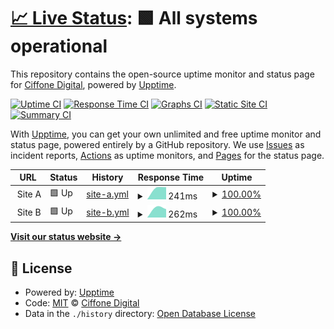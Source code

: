 # [📈 Live Status](https://Ciffone-Digital.github.io/upptime-monitor): <!--live status--> **🟩 All systems operational**

This repository contains the open-source uptime monitor and status page for [Ciffone Digital](https://ciffonedigital.com), powered by [Upptime](https://github.com/upptime/upptime).

[![Uptime CI](https://github.com/Ciffone-Digital/upptime-monitor/workflows/Uptime%20CI/badge.svg)](https://github.com/Ciffone-Digital/upptime-monitor/actions?query=workflow%3A%22Uptime+CI%22)
[![Response Time CI](https://github.com/Ciffone-Digital/upptime-monitor/workflows/Response%20Time%20CI/badge.svg)](https://github.com/Ciffone-Digital/upptime-monitor/actions?query=workflow%3A%22Response+Time+CI%22)
[![Graphs CI](https://github.com/Ciffone-Digital/upptime-monitor/workflows/Graphs%20CI/badge.svg)](https://github.com/Ciffone-Digital/upptime-monitor/actions?query=workflow%3A%22Graphs+CI%22)
[![Static Site CI](https://github.com/Ciffone-Digital/upptime-monitor/workflows/Static%20Site%20CI/badge.svg)](https://github.com/Ciffone-Digital/upptime-monitor/actions?query=workflow%3A%22Static+Site+CI%22)
[![Summary CI](https://github.com/Ciffone-Digital/upptime-monitor/workflows/Summary%20CI/badge.svg)](https://github.com/Ciffone-Digital/upptime-monitor/actions?query=workflow%3A%22Summary+CI%22)

With [Upptime](https://upptime.js.org), you can get your own unlimited and free uptime monitor and status page, powered entirely by a GitHub repository. We use [Issues](https://github.com/Ciffone-Digital/upptime-monitor/issues) as incident reports, [Actions](https://github.com/Ciffone-Digital/upptime-monitor/actions) as uptime monitors, and [Pages](https://Ciffone-Digital.github.io/upptime-monitor) for the status page.

<!--start: status pages-->
<!-- This summary is generated by Upptime (https://github.com/upptime/upptime) -->
<!-- Do not edit this manually, your changes will be overwritten -->
<!-- prettier-ignore -->
| URL | Status | History | Response Time | Uptime |
| --- | ------ | ------- | ------------- | ------ |
| <img alt="" src="https://favicons.githubusercontent.com/null" height="13"> Site A | 🟩 Up | [site-a.yml](https://github.com/Ciffone-Digital/upptime-monitor/commits/HEAD/history/site-a.yml) | <details><summary><img alt="Response time graph" src="./graphs/site-a/response-time-week.png" height="20"> 241ms</summary><br><a href="https://Ciffone-Digital.github.io/upptime-monitor/history/site-a"><img alt="Response time 241" src="https://img.shields.io/endpoint?url=https%3A%2F%2Fraw.githubusercontent.com%2FCiffone-Digital%2Fupptime-monitor%2FHEAD%2Fapi%2Fsite-a%2Fresponse-time.json"></a><br><a href="https://Ciffone-Digital.github.io/upptime-monitor/history/site-a"><img alt="24-hour response time 241" src="https://img.shields.io/endpoint?url=https%3A%2F%2Fraw.githubusercontent.com%2FCiffone-Digital%2Fupptime-monitor%2FHEAD%2Fapi%2Fsite-a%2Fresponse-time-day.json"></a><br><a href="https://Ciffone-Digital.github.io/upptime-monitor/history/site-a"><img alt="7-day response time 241" src="https://img.shields.io/endpoint?url=https%3A%2F%2Fraw.githubusercontent.com%2FCiffone-Digital%2Fupptime-monitor%2FHEAD%2Fapi%2Fsite-a%2Fresponse-time-week.json"></a><br><a href="https://Ciffone-Digital.github.io/upptime-monitor/history/site-a"><img alt="30-day response time 241" src="https://img.shields.io/endpoint?url=https%3A%2F%2Fraw.githubusercontent.com%2FCiffone-Digital%2Fupptime-monitor%2FHEAD%2Fapi%2Fsite-a%2Fresponse-time-month.json"></a><br><a href="https://Ciffone-Digital.github.io/upptime-monitor/history/site-a"><img alt="1-year response time 241" src="https://img.shields.io/endpoint?url=https%3A%2F%2Fraw.githubusercontent.com%2FCiffone-Digital%2Fupptime-monitor%2FHEAD%2Fapi%2Fsite-a%2Fresponse-time-year.json"></a></details> | <details><summary><a href="https://Ciffone-Digital.github.io/upptime-monitor/history/site-a">100.00%</a></summary><a href="https://Ciffone-Digital.github.io/upptime-monitor/history/site-a"><img alt="All-time uptime 100.00%" src="https://img.shields.io/endpoint?url=https%3A%2F%2Fraw.githubusercontent.com%2FCiffone-Digital%2Fupptime-monitor%2FHEAD%2Fapi%2Fsite-a%2Fuptime.json"></a><br><a href="https://Ciffone-Digital.github.io/upptime-monitor/history/site-a"><img alt="24-hour uptime 100.00%" src="https://img.shields.io/endpoint?url=https%3A%2F%2Fraw.githubusercontent.com%2FCiffone-Digital%2Fupptime-monitor%2FHEAD%2Fapi%2Fsite-a%2Fuptime-day.json"></a><br><a href="https://Ciffone-Digital.github.io/upptime-monitor/history/site-a"><img alt="7-day uptime 100.00%" src="https://img.shields.io/endpoint?url=https%3A%2F%2Fraw.githubusercontent.com%2FCiffone-Digital%2Fupptime-monitor%2FHEAD%2Fapi%2Fsite-a%2Fuptime-week.json"></a><br><a href="https://Ciffone-Digital.github.io/upptime-monitor/history/site-a"><img alt="30-day uptime 100.00%" src="https://img.shields.io/endpoint?url=https%3A%2F%2Fraw.githubusercontent.com%2FCiffone-Digital%2Fupptime-monitor%2FHEAD%2Fapi%2Fsite-a%2Fuptime-month.json"></a><br><a href="https://Ciffone-Digital.github.io/upptime-monitor/history/site-a"><img alt="1-year uptime 100.00%" src="https://img.shields.io/endpoint?url=https%3A%2F%2Fraw.githubusercontent.com%2FCiffone-Digital%2Fupptime-monitor%2FHEAD%2Fapi%2Fsite-a%2Fuptime-year.json"></a></details>
| <img alt="" src="https://favicons.githubusercontent.com/null" height="13"> Site B | 🟩 Up | [site-b.yml](https://github.com/Ciffone-Digital/upptime-monitor/commits/HEAD/history/site-b.yml) | <details><summary><img alt="Response time graph" src="./graphs/site-b/response-time-week.png" height="20"> 262ms</summary><br><a href="https://Ciffone-Digital.github.io/upptime-monitor/history/site-b"><img alt="Response time 262" src="https://img.shields.io/endpoint?url=https%3A%2F%2Fraw.githubusercontent.com%2FCiffone-Digital%2Fupptime-monitor%2FHEAD%2Fapi%2Fsite-b%2Fresponse-time.json"></a><br><a href="https://Ciffone-Digital.github.io/upptime-monitor/history/site-b"><img alt="24-hour response time 262" src="https://img.shields.io/endpoint?url=https%3A%2F%2Fraw.githubusercontent.com%2FCiffone-Digital%2Fupptime-monitor%2FHEAD%2Fapi%2Fsite-b%2Fresponse-time-day.json"></a><br><a href="https://Ciffone-Digital.github.io/upptime-monitor/history/site-b"><img alt="7-day response time 262" src="https://img.shields.io/endpoint?url=https%3A%2F%2Fraw.githubusercontent.com%2FCiffone-Digital%2Fupptime-monitor%2FHEAD%2Fapi%2Fsite-b%2Fresponse-time-week.json"></a><br><a href="https://Ciffone-Digital.github.io/upptime-monitor/history/site-b"><img alt="30-day response time 262" src="https://img.shields.io/endpoint?url=https%3A%2F%2Fraw.githubusercontent.com%2FCiffone-Digital%2Fupptime-monitor%2FHEAD%2Fapi%2Fsite-b%2Fresponse-time-month.json"></a><br><a href="https://Ciffone-Digital.github.io/upptime-monitor/history/site-b"><img alt="1-year response time 262" src="https://img.shields.io/endpoint?url=https%3A%2F%2Fraw.githubusercontent.com%2FCiffone-Digital%2Fupptime-monitor%2FHEAD%2Fapi%2Fsite-b%2Fresponse-time-year.json"></a></details> | <details><summary><a href="https://Ciffone-Digital.github.io/upptime-monitor/history/site-b">100.00%</a></summary><a href="https://Ciffone-Digital.github.io/upptime-monitor/history/site-b"><img alt="All-time uptime 100.00%" src="https://img.shields.io/endpoint?url=https%3A%2F%2Fraw.githubusercontent.com%2FCiffone-Digital%2Fupptime-monitor%2FHEAD%2Fapi%2Fsite-b%2Fuptime.json"></a><br><a href="https://Ciffone-Digital.github.io/upptime-monitor/history/site-b"><img alt="24-hour uptime 100.00%" src="https://img.shields.io/endpoint?url=https%3A%2F%2Fraw.githubusercontent.com%2FCiffone-Digital%2Fupptime-monitor%2FHEAD%2Fapi%2Fsite-b%2Fuptime-day.json"></a><br><a href="https://Ciffone-Digital.github.io/upptime-monitor/history/site-b"><img alt="7-day uptime 100.00%" src="https://img.shields.io/endpoint?url=https%3A%2F%2Fraw.githubusercontent.com%2FCiffone-Digital%2Fupptime-monitor%2FHEAD%2Fapi%2Fsite-b%2Fuptime-week.json"></a><br><a href="https://Ciffone-Digital.github.io/upptime-monitor/history/site-b"><img alt="30-day uptime 100.00%" src="https://img.shields.io/endpoint?url=https%3A%2F%2Fraw.githubusercontent.com%2FCiffone-Digital%2Fupptime-monitor%2FHEAD%2Fapi%2Fsite-b%2Fuptime-month.json"></a><br><a href="https://Ciffone-Digital.github.io/upptime-monitor/history/site-b"><img alt="1-year uptime 100.00%" src="https://img.shields.io/endpoint?url=https%3A%2F%2Fraw.githubusercontent.com%2FCiffone-Digital%2Fupptime-monitor%2FHEAD%2Fapi%2Fsite-b%2Fuptime-year.json"></a></details>

<!--end: status pages-->

[**Visit our status website →**](https://Ciffone-Digital.github.io/upptime-monitor)

## 📄 License

- Powered by: [Upptime](https://github.com/upptime/upptime)
- Code: [MIT](./LICENSE) © [Ciffone Digital](https://ciffonedigital.com)
- Data in the `./history` directory: [Open Database License](https://opendatacommons.org/licenses/odbl/1-0/)
